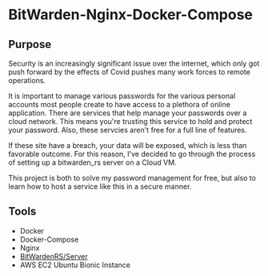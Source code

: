 # BitWarden-Nginx-Docker-Compose


## Purpose
Security is an increasingly significant issue over the internet, which only got push forward by the effects of Covid pushes many work forces to remote operations. 

It is important to manage various passwords for the various personal accounts most people create to have access to a plethora of online application. There are services that help manage your passwords over a cloud network. This means you're trusting this service to hold and protect your password. Also, these servcies aren't free for a full line of features.

If these site have a breach, your data will be exposed, which is less than favorable outcome. For this reason, I've decided to go through the process of setting up a bitwarden_rs server on a Cloud VM.

This project is both to solve my password management for free, but also to learn how to host a service like this in a secure manner.

## Tools

- Docker
- Docker-Compose
- Nginx
- [BitWardenRS/Server](https://hub.docker.com/r/bitwardenrs/server)
- AWS EC2 Ubuntu Bionic Instance

